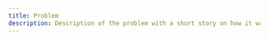 ```yaml
---
title: Problem
description: Description of the problem with a short story on how it was discovered
---
```

